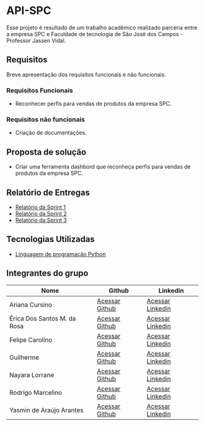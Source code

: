 # API-SPC

Esse projeto é resultado de um trabalho acadêmico realizado parceria entre a empresa SPC e Faculdade de tecnologia de São José dos Campos - Professor Jassen Vidal.

## Requisitos
Breve apresentação dos requisitos funcionais e não funcionais.

### Requisitos Funcionais
- Reconhecer perfis para vendas de produtos da empresa SPC.

### Requisitos não funcionais
- Criação de documentações.

## Proposta de solução
- Criar uma ferramenta dashbord que reconheça perfis para vendas de produtos da empresa SPC.

## Relatório de Entregas
- [Relatório da Sprint 1](https://github.com)
- [Relatório da Sprint 2](https://github.com)
- [Relatório da Sprint 3](https://github.com)

## Tecnologias Utilizadas
- [Linguagem de programação Python](https://www.python.org/)

## Integrantes do grupo

| Nome | Github | Linkedin |
|--|--|--|
| Ariana Cursino | [Acessar Github](https://github.com/arcursino) | [Acessar Linkedin](https://www.linkedin.com/in/arcursino/) |
|Érica Dos Santos M. da Rosa|[Acessar Github](https://github.com/EricaSantos2109)|[Acessar Linkedin](https://www.linkedin.com/in/%C3%A9rica-santos-2ab73516b/)|
|Felipe Carolino|[Acessar Github](https://github.com) |[Acessar Linkedin](https://www.linkedin.com)
|Guilherme|[Acessar Github](https://github.com) |[Acessar Linkedin](https://www.linkedin.com)
|Nayara Lorrane|[Acessar Github](https://github.com/nayaralorrane) |[Acessar Linkedin](https://www.linkedin.com/in/nayara-lorrane-765400157/)|
|Rodrigo Marcelino|[Acessar Github](https://github.com) |[Acessar Linkedin](https://www.linkedin.com)|
|Yasmin de Araújo Arantes|[Acessar Github](https://github.com) |[Acessar Linkedin](https://www.linkedin.com/in/yasmin-de-ara%C3%BAjo-arantes-52600215b/)|

